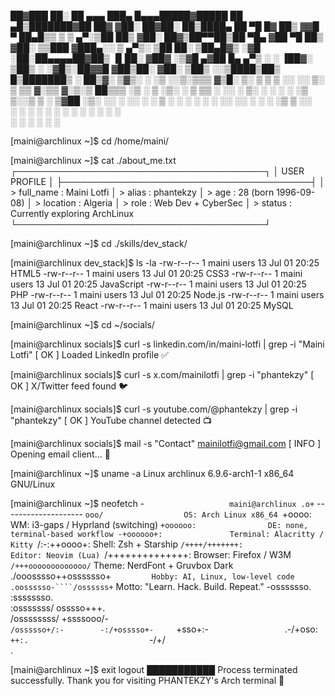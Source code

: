  ██▓███  ██░ ██ ▄▄▄      ███▄    █▄▄▄█████▓█████ ██ ▄█▒███████▓██   ██▓
▓██░  ██▓██░ ██▒████▄    ██ ▀█   █▓  ██▒ ▓▓█   ▀ ██▄█▒▒ ▒ ▒ ▄▀░▒██  ██▒
▓██░ ██▓▒██▀▀██▒██  ▀█▄ ▓██  ▀█ ██▒ ▓██░ ▒▒███  ▓███▄░░ ▒ ▄▀▒░  ▒██ ██░
▒██▄█▓▒ ░▓█ ░██░██▄▄▄▄██▓██▒  ▐▌██░ ▓██▓ ░▒▓█  ▄▓██ █▄  ▄▀▒   ░ ░ ▐██▓░
▒██▒ ░  ░▓█▒░██▓▓█   ▓██▒██░   ▓██░ ▒██▒ ░░▒████▒██▒ █▒███████▒ ░ ██▒▓░
▒▓▒░ ░  ░▒ ░░▒░▒▒▒   ▓▒█░ ▒░   ▒ ▒  ▒ ░░  ░░ ▒░ ▒ ▒▒ ▓░▒▒ ▓░▒░▒  ██▒▒▒ 
░▒ ░     ▒ ░▒░ ░ ▒   ▒▒ ░ ░░   ░ ▒░   ░    ░ ░  ░ ░▒ ▒░░▒ ▒ ░ ▒▓██ ░▒░ 
░░       ░  ░░ ░ ░   ▒     ░   ░ ░  ░        ░  ░ ░░ ░░ ░ ░ ░ ░▒ ▒ ░░  
         ░  ░  ░     ░  ░        ░           ░  ░  ░    ░ ░    ░ ░     
                                                      ░        ░ ░                                                                  ░         ░ ░     

[maini@archlinux ~]$ cd /home/maini/

[maini@archlinux ~]$ cat ./about_me.txt
┌────────────────────────────────────────┐
│           USER PROFILE                │
├────────────────────────────────────────┤
│ > full_name     : Maini Lotfi 
│ > alias         : phantekzy
│ > age           : 28 (born 1996-09-08)
│ > location      : Algeria
│ > role          : Web Dev + CyberSec 
│ > status        : Currently exploring ArchLinux
└────────────────────────────────────────┘

[maini@archlinux ~]$ cd ./skills/dev_stack/

[maini@archlinux dev_stack]$ ls -la
-rw-r--r-- 1 maini users   13 Jul 01 20:25 HTML5
-rw-r--r-- 1 maini users   13 Jul 01 20:25 CSS3
-rw-r--r-- 1 maini users   13 Jul 01 20:25 JavaScript
-rw-r--r-- 1 maini users   13 Jul 01 20:25 PHP
-rw-r--r-- 1 maini users   13 Jul 01 20:25 Node.js
-rw-r--r-- 1 maini users   13 Jul 01 20:25 React
-rw-r--r-- 1 maini users   13 Jul 01 20:25 MySQL

[maini@archlinux ~]$ cd ~/socials/

[maini@archlinux socials]$ curl -s linkedin.com/in/maini-lotfi | grep -i "Maini Lotfi"
[ OK ] Loaded LinkedIn profile ✅

[maini@archlinux socials]$ curl -s x.com/mainilotfi | grep -i "phantekzy"
[ OK ] X/Twitter feed found 🐦

[maini@archlinux socials]$ curl -s youtube.com/@phantekzy | grep -i "phantekzy"
[ OK ] YouTube channel detected 📺

[maini@archlinux socials]$ mail -s "Contact" mainilotfi@gmail.com
[ INFO ] Opening email client... 📧

[maini@archlinux ~]$ uname -a
Linux archlinux 6.9.6-arch1-1 x86_64 GNU/Linux

[maini@archlinux ~]$ neofetch
                   -`                   maini@archlinux
                  .o+`                  --------------------
                 `ooo/                  OS: Arch Linux x86_64
                `+oooo:                 WM: i3-gaps / Hyprland (switching)
               `+oooooo:                DE: none, terminal-based workflow
               -+oooooo+:               Terminal: Alacritty / Kitty
             `/:-:++oooo+:              Shell: Zsh + Starship
            `/++++/+++++++:             Editor: Neovim (Lua)
           `/++++++++++++++:            Browser: Firefox / W3M
          `/+++ooooooooooooo/`          Theme: NerdFont + Gruvbox Dark
         ./ooosssso++osssssso+`         Hobby: AI, Linux, low-level code
        .oossssso-````/ossssss+`        Motto: "Learn. Hack. Build. Repeat."
       -osssssso.      :ssssssso.       
      :osssssss/        osssso+++.      
     /ossssssss/        +ssssooo/-      
   `/ossssso+/:-        -:/+osssso+-    
  `+sso+:-`                 `.-/+oso:    
 `++:.                           `-/+/   
 .`                                 `

[maini@archlinux ~]$ exit
logout
███████████ Process terminated successfully.
Thank you for visiting PHANTEKZY's Arch terminal 🐧
